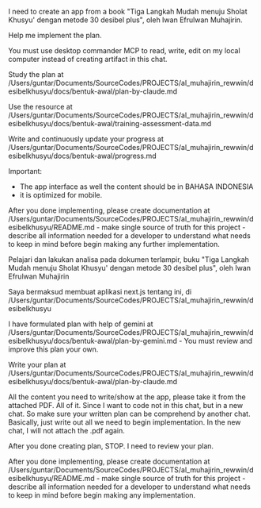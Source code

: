 I need to create an app from a book "Tiga Langkah Mudah menuju Sholat Khusyu' dengan metode 30 desibel plus", oleh Iwan Efrulwan Muhajirin.

Help me implement the plan.

You must use desktop commander MCP to read, write, edit on my local computer instead of creating artifact in this chat.

Study the plan at /Users/guntar/Documents/SourceCodes/PROJECTS/al_muhajirin_rewwin/desibelkhusyu/docs/bentuk-awal/plan-by-claude.md

Use the resource at /Users/guntar/Documents/SourceCodes/PROJECTS/al_muhajirin_rewwin/desibelkhusyu/docs/bentuk-awal/training-assessment-data.md

Write and continuously update your progress at /Users/guntar/Documents/SourceCodes/PROJECTS/al_muhajirin_rewwin/desibelkhusyu/docs/bentuk-awal/progress.md

Important:

- The app interface as well the content should be in BAHASA INDONESIA
- it is optimized for mobile.

After you done implementing, please create documentation at /Users/guntar/Documents/SourceCodes/PROJECTS/al_muhajirin_rewwin/desibelkhusyu/README.md - make single source of truth for this project - describe all information needed for a developer to understand what needs to keep in mind before begin making any further implementation. 



Pelajari dan lakukan analisa pada dokumen terlampir, buku "Tiga Langkah Mudah menuju Sholat Khusyu' dengan metode 30 desibel plus", oleh Iwan Efrulwan Muhajirin 

 Saya bermaksud membuat aplikasi next.js tentang ini, di /Users/guntar/Documents/SourceCodes/PROJECTS/al_muhajirin_rewwin/desibelkhusyu



I have formulated plan with help of gemini at /Users/guntar/Documents/SourceCodes/PROJECTS/al_muhajirin_rewwin/desibelkhusyu/docs/bentuk-awal/plan-by-gemini.md - You must review and improve this plan your own.

Write your plan at /Users/guntar/Documents/SourceCodes/PROJECTS/al_muhajirin_rewwin/desibelkhusyu/docs/bentuk-awal/plan-by-claude.md

All the content you need to write/show at the app, please take it from the attached PDF. All of it. Since I want to code not in this chat, but in a new chat. So make sure your written plan can be comprehend by another chat. Basically, just write out all we need to begin implementation. In the new chat, I will not attach the .pdf again.

After you done creating plan, STOP. I need to review your plan.



After you done implementing, please create documentation at /Users/guntar/Documents/SourceCodes/PROJECTS/al_muhajirin_rewwin/desibelkhusyu/README.md - make single source of truth for this project - describe all information needed for a developer to understand what needs to keep in mind before begin making any implementation. 